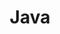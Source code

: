 ---
title: "Java"
layout: category-new
category: Java
permalink: /category/Java/
author_profile: true
---